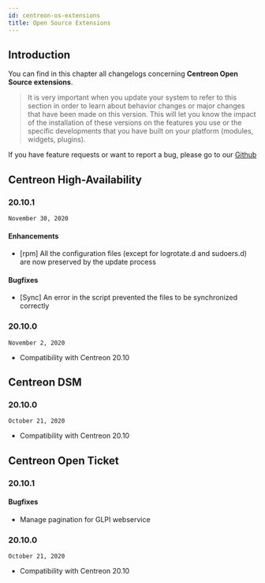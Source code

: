 ```yaml
---
id: centreon-os-extensions
title: Open Source Extensions
---
```


## Introduction

You can find in this chapter all changelogs concerning **Centreon Open Source
extensions**.

> It is very important when you update your system to refer to this
> section in order to learn about behavior changes or major changes that
> have been made on this version. This will let you know the impact of
> the installation of these versions on the features you use or the
> specific developments that you have built on your platform (modules,
> widgets, plugins).

If you have feature requests or want to report a bug, please go to our
[Github](https://github.com/centreon/centreon/issues/new/choose)

## Centreon High-Availability

### 20.10.1

`November 30, 2020`

#### Enhancements

- [rpm] All the configuration files (except for logrotate.d and sudoers.d)
  are now preserved by the update process

#### Bugfixes

- [Sync] An error in the script prevented the files to be synchronized
  correctly

### 20.10.0

`November 2, 2020`

- Compatibility with Centreon 20.10

## Centreon DSM

### 20.10.0

`October 21, 2020`

- Compatibility with Centreon 20.10

## Centreon Open Ticket

### 20.10.1

#### Bugfixes

- Manage pagination for GLPI webservice

### 20.10.0

`October 21, 2020`

- Compatibility with Centreon 20.10
